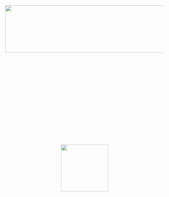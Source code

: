 
&nbsp;
&nbsp;
&nbsp;

&nbsp;
&nbsp;

<div align="center">

<img src="img/omnetpp-2.png" height="150" width="600" >

 </div>

 &nbsp;

 &nbsp;

 &nbsp;

 &nbsp;

 &nbsp;

 &nbsp;

 &nbsp;

 &nbsp;

 &nbsp;
 <div align="center">

 <img src="img/bookIndia.png" height="150" width="150" >

  </div>
 &nbsp;

 &nbsp;

 &nbsp;

 &nbsp;


 &nbsp;

 &nbsp;
